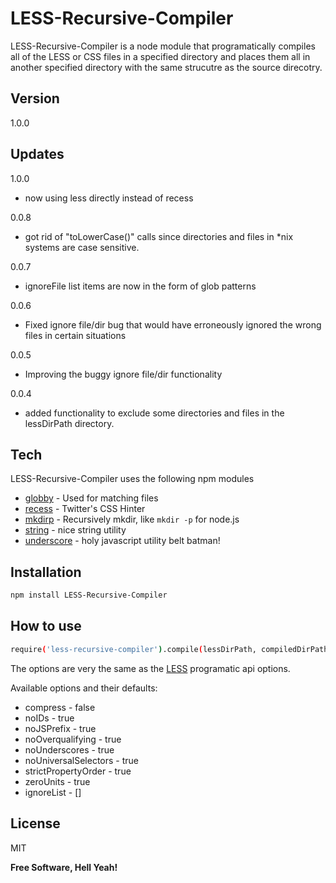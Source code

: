 LESS-Recursive-Compiler
=========

LESS-Recursive-Compiler is a node module that programatically compiles all of the LESS or CSS files in a specified directory and places them all in another specified directory with the same strucutre as the source direcotry.


Version
----

1.0.0

Updates
-----------
1.0.0
* now using less directly instead of recess 

0.0.8
* got rid of "toLowerCase()" calls since directories and files in *nix systems are case sensitive.

0.0.7
* ignoreFile list items are now in the form of glob patterns

0.0.6
* Fixed ignore file/dir bug that would have erroneously ignored the wrong files in certain situations

0.0.5
* Improving the buggy ignore file/dir functionality

0.0.4
* added functionality to exclude some directories and files in the lessDirPath directory.

Tech
-----------

LESS-Recursive-Compiler uses the following npm modules

* [globby] - Used for matching files
* [recess] - Twitter's CSS Hinter
* [mkdirp] - Recursively mkdir, like `mkdir -p` for node.js
* [string] - nice string utility
* [underscore] - holy javascript utility belt batman!



Installation
--------------

```sh
npm install LESS-Recursive-Compiler
```

How to use
--------------

```sh
require('less-recursive-compiler').compile(lessDirPath, compiledDirPath, [options])
```
The options are very the same as the [LESS] programatic api options.


Available options and their defaults:

- compress - false
- noIDs - true
- noJSPrefix - true
- noOverqualifying - true
- noUnderscores - true
- noUniversalSelectors - true
- strictPropertyOrder - true
- zeroUnits - true
- ignoreList - []


License
----

MIT


**Free Software, Hell Yeah!**

[LESS]:http://lesscss.org/usage/#programmatic-usage
[globby]:https://www.npmjs.org/search?q=globby
[recess]:http://twitter.github.io/recess/
[mkdirp]:https://www.npmjs.org/package/mkdirp
[string]:https://www.npmjs.org/package/string
[underscore]:http://underscorejs.org/
[dillinger]:http://dillinger.io/

